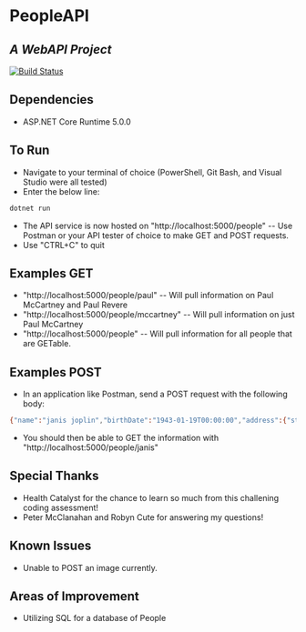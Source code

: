 # PeopleAPI
## _A WebAPI Project_

[![Build Status](https://travis-ci.org/joemccann/dillinger.svg?branch=master)](https://travis-ci.org/joemccann/dillinger)

## Dependencies
- ASP.NET Core Runtime 5.0.0

## To Run
- Navigate to your terminal of choice (PowerShell, Git Bash, and Visual Studio were all tested)
- Enter the below line:
```sh
dotnet run
```
- The API service is now hosted on "http://localhost:5000/people"
-- Use Postman or your API tester of choice to make GET and POST requests.
- Use "CTRL+C" to quit

## Examples GET
- "http://localhost:5000/people/paul"
-- Will pull information on Paul McCartney and Paul Revere
- "http://localhost:5000/people/mccartney"
-- Will pull information on just Paul McCartney
- "http://localhost:5000/people"
-- Will pull information for all people that are GETable.

## Examples POST
- In an application like Postman, send a POST request with the following body:
```sh
{"name":"janis joplin","birthDate":"1943-01-19T00:00:00","address":{"street":"635 ashbury street","city":"san francisco","state":"California","zip":94117},"interests":["painting","reading","poetry"]}
```
- You should then be able to GET the information with "http://localhost:5000/people/janis"

## Special Thanks
- Health Catalyst for the chance to learn so much from this challening coding assessment!
- Peter McClanahan and Robyn Cute for answering my questions!

## Known Issues
- Unable to POST an image currently.

## Areas of Improvement
- Utilizing SQL for a database of People